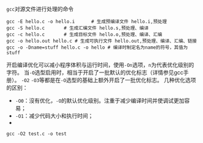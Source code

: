 `gcc`对源文件进行处理的命令
```shell
gcc -E hello.c -o hello.i      # 生成预编译文件 hello.i,预处理
gcc -S hello.c       # 生成汇编文件 hello.s,预处理、编译
gcc -c hello.c       # 生成目标文件 hello.o,预处理、编译、汇编
gcc -o hello.out hello.c # 生成可执行文件 hello.out,预处理、编译、汇编、链接
gcc -o -Dname=stuff hello.c -o hello # 编译时制定名为name的符号，其值为stuff
```
开启编译优化可以减小程序体积与运行时间，使用`-On`选项，`n`为代表优化级别的字符。
当`-O`选型启用时，相当于开启了一批默认的优化标志（详情参见gcc手册）。
`-O2` `-O3`等都是在`-O`选型的基础上额外开启了一批优化标志。
几种优化选项的区别：
- `-O0`：沒有优化，`-O`的默认优化级别。注重于减少编译时间并使调试更加容易；
- `-O1`：减少代码大小和执行时间；
- 
```Shell
gcc -O2 test.c -o test
```
